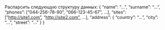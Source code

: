 Распарсить следующую структуру данных:
{
“name”: “…”,
“surname”: “…”,
“phones”: [“044-256-78-90”, “066-123-45-67”, …],
“sites”: [“http://site1.com”, “http://site2.com”, …],
“address”: {
“country”: “…”,
“city”: “…”,
“street”: “…”
}
}
